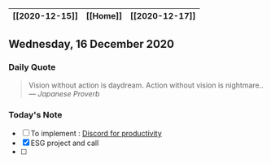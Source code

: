 | [[2020-12-15]] | [[Home]] | [[2020-12-17]] |
| :-: | :-: | :-: |

## Wednesday, 16 December 2020

### Daily Quote
> Vision without action is daydream. Action without vision is nightmare..
> &mdash; <cite>Japanese Proverb</cite>

### Today's Note

- [ ]  To implement : [Discord for productivity](https://www.theproductivists.club/t/discord-as-a-productivity-app/179)
- [x]  ESG project and call
- [ ] 
